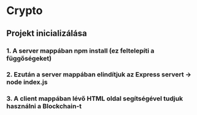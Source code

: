 # Crypto

## Projekt inicializálása
### 1. A server mappában npm install (ez feltelepíti a függőségeket)
### 2. Ezután a server mappában elindítjuk az Express servert -> node index.js
### 3. A client mappában lévő HTML oldal segítségével tudjuk használni a Blockchain-t
